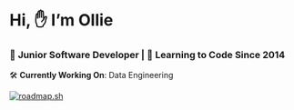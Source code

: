 # Hi, ✋ I’m Ollie

### 👶 **Junior Software Developer** | 🧠 **Learning to Code Since 2014**

🛠 **Currently Working On**: Data Engineering

[![roadmap.sh](https://api.roadmap.sh/v1-badge/tall/650b0790d5295d7a812aa1a9?variant=dark)](https://roadmap.sh)
